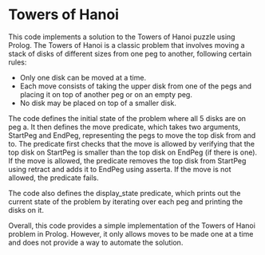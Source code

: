 # Towers of Hanoi
This code implements a solution to the Towers of Hanoi puzzle using Prolog. The Towers of Hanoi is a classic problem that involves moving a stack of disks of different sizes from one peg to another, following certain rules:

* Only one disk can be moved at a time.
* Each move consists of taking the upper disk from one of the pegs and placing it on top of another peg or on an empty peg.
* No disk may be placed on top of a smaller disk.

The code defines the initial state of the problem where all 5 disks are on peg a. It then defines the move predicate, which takes two arguments, StartPeg and EndPeg, representing the pegs to move the top disk from and to. The predicate first checks that the move is allowed by verifying that the top disk on StartPeg is smaller than the top disk on EndPeg (if there is one). If the move is allowed, the predicate removes the top disk from StartPeg using retract and adds it to EndPeg using asserta. If the move is not allowed, the predicate fails.

The code also defines the display_state predicate, which prints out the current state of the problem by iterating over each peg and printing the disks on it.

Overall, this code provides a simple implementation of the Towers of Hanoi problem in Prolog. However, it only allows moves to be made one at a time and does not provide a way to automate the solution.
